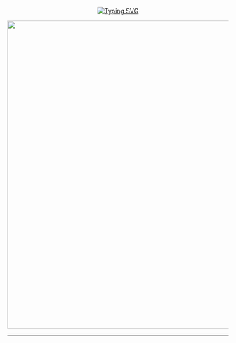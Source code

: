 <p align="center">
<a href="https://git.io/typing-svg"><img src="https://readme-typing-svg.demolab.com?font=Fira+Code&weight=700&size=33&pause=1000&color=5513F7&width=435&lines=𝙺 𝙳 + _ 𝙺 𝙳 𝙿 𝙰 𝙽 𝚃 𝙰 + _ 0 0" alt="Typing SVG" /></a>
</p>
<p align="center">
<a href="https://github.com/KavishkaIroshanb">
    <img src="https://pomf2.lain.la/f/fxhw0z8c.jpg"  width="700px">
</a>
<hr>



<p align="center">

